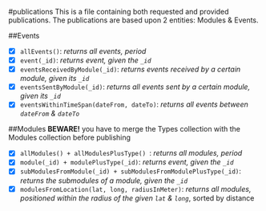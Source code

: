 #publications
This is a file containing both requested and provided publications. The publications are based upon 2 entities: Modules & Events.

##Events
* [x] `allEvents()`: *returns all events, period*
* [x] `event(_id)`: *returns event, given the `_id`*
* [x] `eventsReceivedByModule(_id)`: *returns events received by a certain module, given its `_id`*
* [x] `eventsSentByModule(_id)`: *returns all events sent by a certain module, given its `_id`*
* [x] `eventsWithinTimeSpan(dateFrom, dateTo)`: *returns all events between `dateFrom` & `dateTo`*

##Modules
**BEWARE!** you have to merge the Types collection with the Modules collection before publishing

* [x] `allModules() + allModulesPlusType() `: *returns all modules, period*
* [x] `module(_id) + modulePlusType(_id)`: *returns event, given the `_id`*
* [x] `subModulesFromModule(_id) + subModulesFromModulePlusType(_id)`: *returns the submodules of a module, given the `_id`*
* [x] `modulesFromLocation(lat, long, radiusInMeter)`: *returns all modules, positioned within the radius of the given `lat` & `long`*, sorted by distance
